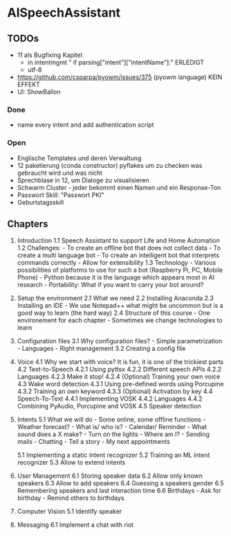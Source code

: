 # AISpeechAssistant

## TODOs
- 11 als Bugfixing Kapitel
	- in intentmgmt "		if parsing["intent"]["intentName"]:" ERLEDIGT
	- utf-8
- https://github.com/csparpa/pyowm/issues/375 (pyowm language) KEIN EFFEKT
- UI: ShowBallon
	

### Done
- name every intent and add authentication script

### Open
- Englische Templates und deren Verwaltung
- 12 paketierung (conda constructor) pyflakes um zu checken was gebraucht wird und was nicht
- Sprechblase in 12, um Dialoge zu visualisieren
- Schwarm Cluster - jeder bekommt einen Namen und ein Response-Ton
- Passwort Skill: "Passwort PKI"
- Geburtstagsskill

## Chapters
1. Introduction
	1.1 Speech Assistant to support Life and Home Automation
	1.2 Challenges:
		- To create an offline bot that does not collect data
		- To create a multi language bot
		- To create an intelligent bot that interprets commands correctly
		- Allow for extensibility
	1.3 Technology
		- Various possibilities of platforms to use for such a bot (Raspberry Pi, PC, Mobile Phone)
		- Python because it is the language which appears most in AI research
		- Portability: What if you want to carry your bot around?
2. Setup the environment
	2.1 What we need
	2.2 Installing Anaconda
	2.3 Installing an IDE
		- We use Notepad++ what might be uncommon but is a good way to learn (the hard way)
	2.4 Structure of this course
		- One environement for each chapter
		- Sometimes we change technologies to learn
3. Configuration files
	3.1 Why configuration files?
		- Simple parametrization
		- Languages
		- Right management
	3.2 Creating a config file
4. Voice
	4.1 Why we start with voice? It is fun, it is one of the trickiest parts
	4.2 Text-to-Speech
		4.2.1 Using pyttsx
		4.2.2 Different speech APIs
		4.2.2 Languages
		4.2.3 Make it stop!
		4.2.4 (Optional) Training your own voice
	4.3 Wake word detection
		4.3.1 Using pre-defined words using Porcupine
		4.3.2 Training an own keyword
		4.3.3 (Optional) Activation by key
	4.4 Speech-To-Text
		4.4.1 Implementing VOSK
		4.4.2 Languages
		4.4.2 Combining PyAudio, Porcupine and VOSK
	4.5 Speaker detection
5. Intents
	5.1 What we will do
		- Some online, some offline functions
		- Weather forecast?
		- What is/ who is?
		- Calendar/ Reminder
		- What sound does a X make?
		- Turn on the lights
		- Where am I?
		- Sending mails
		- Chatting
		- Tell a story
		- My next appointments
		
	5.1 Implementing a static intent recognizer
	5.2 Training an ML intent recognizer
	5.3 Allow to extend intents
6. User Management
	6.1 Storing speaker data
	6.2 Allow only known speakers
	6.3 Allow to add speakers
	6.4 Guessing a speakers gender
	6.5 Remembering speakers and last interaction time
	6.6 Birthdays
		- Ask for birthday
		- Remind others to birthdays
5. Computer Vision
	5.1 Identify speaker
6. Messaging
	6.1 Implement a chat with riot
	